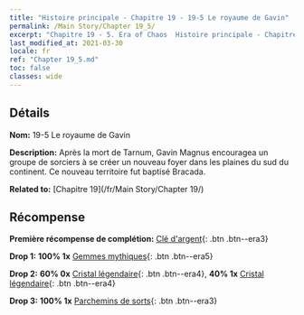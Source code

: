 ```yaml
---
title: "Histoire principale - Chapitre 19 - 19-5 Le royaume de Gavin"
permalink: /Main Story/Chapter 19_5/
excerpt: "Chapitre 19 - 5. Era of Chaos  Histoire principale - Chapitre 19_5. 19-5 Le royaume de Gavin"
last_modified_at: 2021-03-30
locale: fr
ref: "Chapter 19_5.md"
toc: false
classes: wide
---
```


## Détails

 **Nom:** 19-5 Le royaume de Gavin

 **Description:** Après la mort de Tarnum, Gavin Magnus encouragea un groupe de sorciers à se créer un nouveau foyer dans les plaines du sud du continent. Ce nouveau territoire fut baptisé Bracada.

 **Related to:** [Chapitre 19](/fr/Main Story/Chapter 19/)

## Récompense

 **Première récompense de complétion:** [Clé d'argent](/fr/Items/con_693/){: .btn .btn--era3}

 **Drop 1:** **100% 1x** [Gemmes mythiques](/fr/Items/mat_65/){: .btn .btn--era5}

 **Drop 2:** **60% 0x** [Cristal légendaire](/fr/Items/mat_59/){: .btn .btn--era4}, **40% 1x** [Cristal légendaire](/fr/Items/mat_59/){: .btn .btn--era4}

 **Drop 3:** **100% 1x** [Parchemins de sorts](/fr/Items/con_694/){: .btn .btn--era3}

